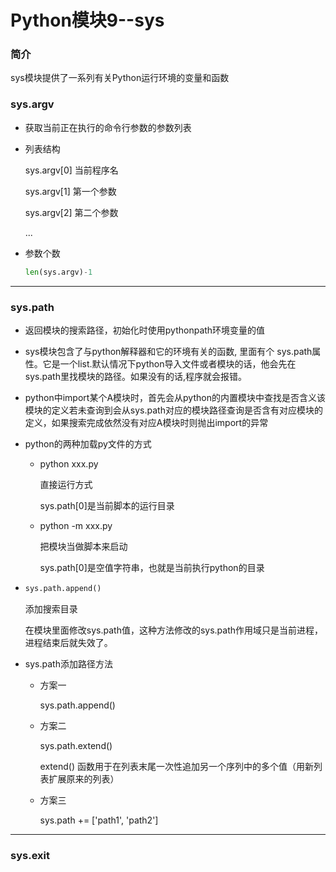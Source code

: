 # Python模块9--sys

### 简介

sys模块提供了一系列有关Python运行环境的变量和函数

### sys.argv

+ 获取当前正在执行的命令行参数的参数列表

+ 列表结构

  sys.argv[0] 当前程序名

  sys.argv[1] 第一个参数

  sys.argv[2] 第二个参数

  ...

+ 参数个数

  ```python
  len(sys.argv)-1
  ```

---

### sys.path

+ 返回模块的搜索路径，初始化时使用pythonpath环境变量的值

+ sys模块包含了与python解释器和它的环境有关的函数, 里面有个 sys.path属性。它是一个list.默认情况下python导入文件或者模块的话，他会先在sys.path里找模块的路径。如果没有的话,程序就会报错。

+ python中import某个A模块时，首先会从python的内置模块中查找是否含义该模块的定义若未查询到会从sys.path对应的模块路径查询是否含有对应模块的定义，如果搜索完成依然没有对应A模块时则抛出import的异常

+ python的两种加载py文件的方式

  + python xxx.py

    直接运行方式

    sys.path[0]是当前脚本的运行目录

  + python -m xxx.py

    把模块当做脚本来启动

    sys.path[0]是空值字符串，也就是当前执行python的目录

+ ```python
  sys.path.append()
  ```

  添加搜索目录

  在模块里面修改sys.path值，这种方法修改的sys.path作用域只是当前进程，进程结束后就失效了。

+ sys.path添加路径方法

  + 方案一

    sys.path.append()

  + 方案二

    sys.path.extend()

    extend() 函数用于在列表末尾一次性追加另一个序列中的多个值（用新列表扩展原来的列表）

  + 方案三

    sys.path += ['path1', 'path2']


---

### sys.exit

